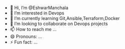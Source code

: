 - 👋 Hi, I’m @EshwarManchala
- 👀 I’m interested in Devops
- 🌱 I’m currently learning Git,Ansible,Terraform,Docker
- 💞️ I’m looking to collaborate on Devops projects
- 📫 How to reach me ...
- 😄 Pronouns: ...
- ⚡ Fun fact: ... 

<!---
EshwarManchala1/EshwarManchala1 is a ✨ special ✨ repository because its `README.md` (this file) appears on your GitHub profile.
You can click the Preview link to take a look at your changes.
--->
